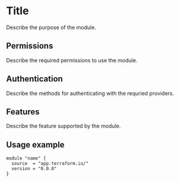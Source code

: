 # Title

Describe the purpose of the module.

## Permissions

Describe the required permissions to use the module.

## Authentication

Describe the methods for authenticating with the requried providers.

## Features

Describe the feature supported by the module.

## Usage example

```hcl
module "name" {
  source  = "app.terraform.io/"
  version = "0.0.0"
}
```